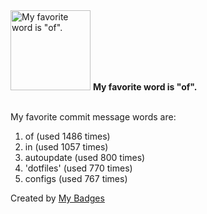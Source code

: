<img src="https://my-badges.github.io/my-badges/favorite-word.png" alt="My favorite word is &quot;of&quot;." title="My favorite word is &quot;of&quot;." width="128">
<strong>My favorite word is &quot;of&quot;.</strong>
<br><br>

My favorite commit message words are:

1. of (used 1486 times)
2. in (used 1057 times)
3. autoupdate (used 800 times)
4. 'dotfiles' (used 770 times)
5. configs (used 767 times)


Created by <a href="https://github.com/my-badges/my-badges">My Badges</a>